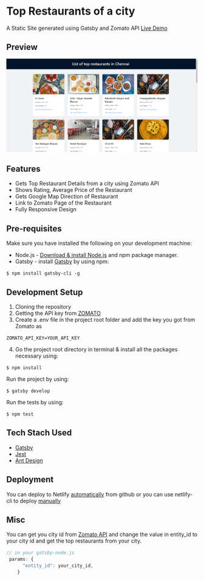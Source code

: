 # Top Restaurants of a city

A Static Site generated using Gatsby and Zomato API
[Live Demo](https://quizzical-lalande.netlify.app/)

## Preview

![Screenshot](./assets/Screenshot.png)

## Features

- Gets Top Restaurant Details from a city using Zomato API
- Shows Rating, Average Price of the Restaurant
- Gets Google Map Direction of Restaurant
- Link to Zomato Page of the Restaurant
- Fully Responsive Design

## Pre-requisites

Make sure you have installed the following on your development machine:

- Node.js - [Download & install Node.js](https://nodejs.org/en/download/) and npm package manager.
- Gatsby - install [Gatsby](https://www.gatsbyjs.org/) by using npm:

```
$ npm install gatsby-cli -g
```

## Development Setup

1. Cloning the repository
2. Getting the API key from [ZOMATO](https://developers.zomato.com/api)
3. Create a .env file in the project root folder and add the key you got from Zomato as

```
ZOMATO_API_KEY=YOUR_API_KEY
```

4. Go the project root directory in terminal & install all the packages necessary using:

```
$ npm install
```

Run the project by using:

```
$ gatsby develop
```

Run the tests by using:

```
$ npm test
```

## Tech Stach Used

- [Gatsby](https://www.gatsbyjs.org/)
- [Jest](https://jestjs.io/)
- [Ant Design](https://ant.design/docs/react/introduce)

## Deployment

You can deploy to Netlify [automatically](https://www.netlify.com/blog/2016/09/29/a-step-by-step-guide-deploying-on-netlify/) from github or you can use netlify-cli to deploy [manually](https://www.netlify.com/blog/2019/05/28/deploy-in-seconds-with-netlify-cli/)

## Misc

You can get you city id from [Zomato API](https://developers.zomato.com/documentation#!/common/cities) and change the value in entity_id to your city id and get the top restaurants from your city.

```js
// in your gatsby-node.js
 params: {
      "entity_id": your_city_id,
    }
```
